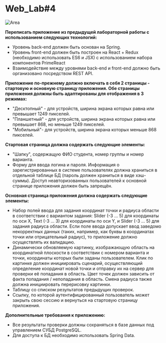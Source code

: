 # Web_Lab#4

![Area](https://i.imgur.com/pi9W4cE.png)


**Переписать приложение из предыдущей лабораторной работы с использованием следующих технологий:**  

*  Уровень back-end должен быть основан на Spring.  
*  Уровень front-end должен быть построен на React + Redux (необходимо использовать ES6 и JSX) с использованием набора компонентов PrimeReact  
*  Взаимодействие между уровнями back-end и front-end должно быть организовано посредством REST API.
  
**Приложение по-прежнему должно включать в себя 2 страницы - стартовую и основную страницу приложения. Обе страницы приложения должны быть адаптированы для отображения в 3 режимах:**    

*  "Десктопный" - для устройств, ширина экрана которых равна или превышает 1249 пикселей.  
*  "Планшетный" - для устройств, ширина экрана которых равна или превышает 868, но меньше 1249 пикселей.  
*  "Мобильный"- для устройств, ширина экрана которых меньше 868 пикселей.  

**Стартовая страница должна содержать следующие элементы:**  

*  "Шапку", содержащую ФИО студента, номер группы и номер варианта.  
*  Форму для ввода логина и пароля. Информация о зарегистрированных в системе пользователях должна храниться в отдельной таблице БД (пароль должен храниться в виде хэш-суммы). Доступ неавторизованных пользователей к основной странице приложения должен быть запрещён.  

**Основная страница приложения должна содержать следующие элементы:**    

*  Набор полей ввода для задания координат точки и радиуса области в соответствии с вариантом задания: Slider (-3 ... 5) для координаты по оси X, Text (-3 ... 3) для координаты по оси Y, и Slider (-3 ... 5) для задания радиуса области. Если поле ввода допускает ввод заведомо некорректных данных (таких, например, как буквы в координатах точки или отрицательный радиус), то приложение должно осуществлять их валидацию.
*  Динамически обновляемую картинку, изображающую область на координатной плоскости в соответствии с номером варианта и точки, координаты которых были заданы пользователем. Клик по картинке должен инициировать сценарий, осуществляющий определение координат новой точки и отправку их на сервер для проверки её попадания в область. Цвет точек должен зависить от факта попадания / непопадания в область. Смена радиуса также должна инициировать перерисовку картинки.
*  Таблицу со списком результатов предыдущих проверок.
*  Ссылку, по которой аутентифицированный пользователь может закрыть свою сессию и вернуться на стартовую страницу приложения.

**Дополнительные требования к приложению:**  

*  Все результаты проверки должны сохраняться в базе данных под управлением СУБД PostgreSQL.  
*  Для доступа к БД необходимо использовать Spring Data.  
